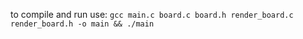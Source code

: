 to compile and run use: ```gcc main.c board.c board.h render_board.c render_board.h -o main && ./main```
